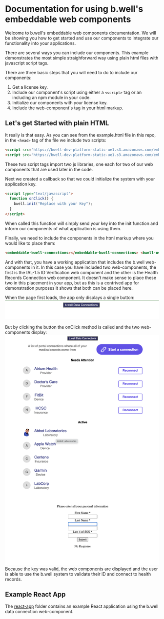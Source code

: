 # Documentation for using b.well's embeddable web components

Welcome to b.well's embeddable web components documentation. We will be showing you how to get started and use our components to integrate our functionality into your applications.

There are several ways you can include our components. This example demonstrates the most simple straighforward way using plain html files with javascript script tags.

There are three basic steps that you will need to do to include our components:

1. Get a license key.
2. Include our component's script using either a `<script>` tag or an including an npm module in your code.
3. Initialize our components with your license key.
4. Include the web-component's tag in your html markup.

## Let's get Started with plain HTML

It really is that easy. As you can see from the example.html file in this repo, in the `<head>` tag of the file we include two scripts:

```html
<script src="https://bwell-dev-platform-static-ue1.s3.amazonaws.com/embeddable/bwell-connections.federated-loader.js"></script>
<script src="https://bwell-dev-platform-static-ue1.s3.amazonaws.com/embeddable/user-identity.federated-loader.js"></script>
```

These two script tags import two js libraries, one each for two of our web components that are used later in the code.

Next we created a callback so that we could initialize the system with your application key.

```html
<script type="text/javascript">
  function onClick() {
    bwell.init("Replace with your Key");
  }
</script>
```

When called this function will simply send your key into the init function and inform our components of what application is using them.

Finally, we need to include the components in the html markup where you would like to place them:

```html
<embeddable-bwell-connections></embeddable-bwell-connections> <bwell-user-identity></bwell-user-identity>
```

And with that, you have a working application that includes the b.well web-components in it. In this case you have included two web-components, the first is the IAL-1.5 ID Verification web component and the other is the Health Records Connection web component. It doesn't make sense to place these two in this placement in your app, but as this is a contrived app for demonstration purposes it shows that both can be placed here.

When the page first loads, the app only displays a single button:
![Image of app without components](images/initial-basic-app.png?raw=true)

But by clicking the button the onClick method is called and the two web-components display:
![Image of app after component loaded](images/web-component-view.png?raw=true)
Because the key was valid, the web components are displayed and the user is able to use the b.well system to validate their ID and connect to health records.

## Example React App

The [react-app](./react-app/README.md) folder contains an example React application using the b.well data connection web-component.
